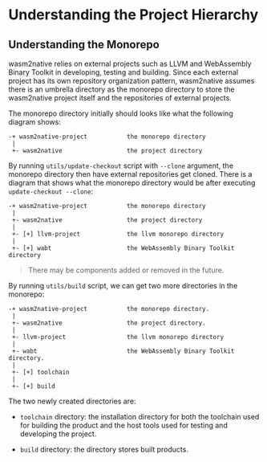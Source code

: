 # Understanding the Project Hierarchy

## Understanding the Monorepo

wasm2native relies on external projects such as LLVM and WebAssembly
Binary Toolkit in developing, testing and building. Since each external
project has its own repository organization pattern, wasm2native assumes
there is an umbrella directory as the monorepo directory to store the
wasm2native project itself and the repositories of external projects.

The monorepo directory initially should looks like what the following
diagram shows:

```ascii
-+ wasm2native-project           the monorepo directory
 |
 +- wasm2native                  the project directory
```

By running `utils/update-checkout` script with `--clone` argument, the
monorepo directory then have external repositories get cloned. There is a
diagram that shows what the monorepo directory would be after executing
`update-checkout --clone`:

```ascii
-+ wasm2native-project           the monorepo directory
 |
 +- wasm2native                  the project directory
 |
 +- [+] llvm-project             the llvm monorepo directory
 |
 +- [+] wabt                     the WebAssembly Binary Toolkit directory
```

> There may be components added or removed in the future.

By running `utils/build` script, we can get two more directories in the
monorepo:

```ascii
-+ wasm2native-project           the monorepo directory.
 |
 +- wasm2native                  the project directory.
 |
 +- llvm-project                 the llvm monorepo directory
 |
 +- wabt                         the WebAssembly Binary Toolkit directory.
 |
 +- [+] toolchain
 |
 +- [+] build
```

The two newly created directories are:

- `toolchain` directory: the installation directory for both the toolchain
used for building the product and the host tools used for testing and
developing the project.

- `build` directory: the directory stores built products.
